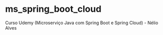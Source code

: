 # ms_spring_boot_cloud
Curso Udemy (Microserviço Java com Spring Boot e Spring Cloud) - Nélio Alves
